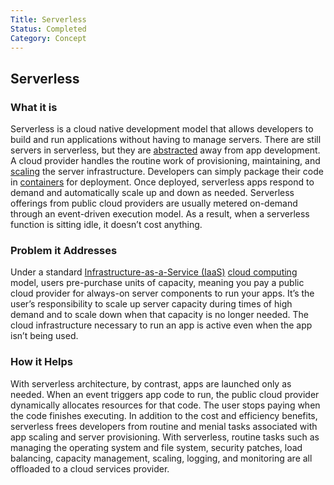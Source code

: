 ```yaml
---
Title: Serverless
Status: Completed
Category: Concept
---
```

## Serverless

### What it is
Serverless is a cloud native development model that allows developers to build and run applications without having to manage servers. There are still servers in serverless, but they are [abstracted](https://github.com/cncf/glossary/blob/main/definitions/abstraction.md) away from app development. A cloud provider handles the routine work of provisioning, maintaining, and [scaling](https://github.com/cncf/glossary/blob/main/definitions/scalability.md) the server infrastructure. Developers can simply package their code in [containers](https://github.com/cncf/glossary/blob/main/definitions/container.md) for deployment. Once deployed, serverless apps respond to demand and automatically scale up and down as needed. Serverless offerings from public cloud providers are usually metered on-demand through an event-driven execution model. As a result, when a serverless function is sitting idle, it doesn’t cost anything.

### Problem it Addresses
Under a standard [Infrastructure-as-a-Service (IaaS)](https://github.com/cncf/glossary/blob/main/definitions/infrastructure_as_a_service.md) [cloud computing](https://github.com/cncf/glossary/blob/main/definitions/cloud_computing.md) model, users pre-purchase units of capacity, meaning you pay a public cloud provider for always-on server components to run your apps. It’s the user’s responsibility to scale up server capacity during times of high demand and to scale down when that capacity is no longer needed. The cloud infrastructure necessary to run an app is active even when the app isn’t being used.

### How it Helps
With serverless architecture, by contrast, apps are launched only as needed. When an event triggers app code to run, the public cloud provider dynamically allocates resources for that code. The user stops paying when the code finishes executing. In addition to the cost and efficiency benefits, serverless frees developers from routine and menial tasks associated with app scaling and server provisioning. With serverless, routine tasks such as managing the operating system and file system, security patches, load balancing, capacity management, scaling, logging, and monitoring are all offloaded to a cloud services provider.
